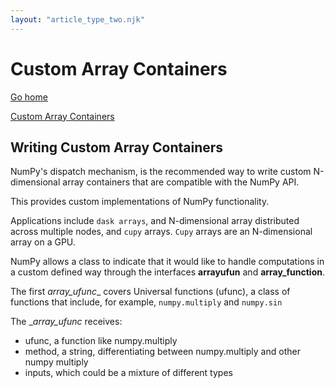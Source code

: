 ```yaml
---
layout: "article_type_two.njk"
---
```

# Custom Array Containers
[Go home](/index.html)

[Custom Array Containers](https://numpy.org/doc/stable/user/basics.dispatch.html)

## Writing Custom Array Containers

NumPy's dispatch mechanism, is the recommended way to write custom N-dimensional array containers that are compatible with the NumPy API.

This provides custom implementations of NumPy functionality.

Applications include `dask arrays`, and N-dimensional array distributed across multiple nodes, and `cupy` arrays. `Cupy` arrays are an N-dimensional array on a GPU.

NumPy allows a class to indicate that it would like to handle computations in a custom defined way through the interfaces __arrayufun__ and __array_function__.

The first _array_ufunc__ covers Universal functions (ufunc), a class of functions that include, for example, `numpy.multiply` and `numpy.sin`

The __array_ufunc_ receives:
- ufunc, a function like numpy.multiply
- method, a string, differentiating between numpy.multiply and other numpy multiply 
- inputs, which could be a mixture of different types
